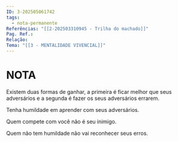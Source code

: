 ```yaml
---
ID: 3-202505061742
tags:
  - nota-permanente
Referências: "[[2-202503310945 - Trilha do machado]]"
Pag. Ref.: 
Relação: 
Tema: "[[3 - MENTALIDADE VIVENCIAL]]"
---
```

# NOTA 

Existem duas formas de ganhar, a primeira é ficar melhor que seus adversários e a segunda é fazer os seus adversários errarem.

Tenha humildade em aprender com seus adversários.

Quem compete com você não é seu inimigo.

Quem não tem humildade não vai reconhecer seus erros.

